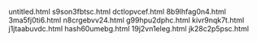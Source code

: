 untitled.html
s9son3fbtsc.html
dctlopvcef.html
8b9lhfag0n4.html
3ma5fj0ti6.html
n8crgebvv24.html
g99hpu2dphc.html
kivr9nqk7t.html
j1jtaabuvdc.html
hash60umebg.html
19j2vn1eleg.html
jk28c2p5psc.html
